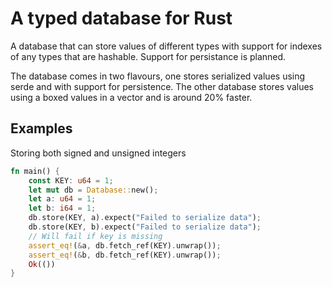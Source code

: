 # A typed database for Rust
A database that can store values of different types with support for indexes of any types that are hashable. Support for persistance is planned.

The database comes in two flavours, one stores serialized values using serde and with support for persistence. 
The other database stores values using a boxed values in a vector and is around 20% faster.

## Examples
Storing both signed and unsigned integers
```rust
fn main() {
    const KEY: u64 = 1;
    let mut db = Database::new();
    let a: u64 = 1;
    let b: i64 = 1;
    db.store(KEY, a).expect("Failed to serialize data");
    db.store(KEY, b).expect("Failed to serialize data");
    // Will fail if key is missing
    assert_eq!(&a, db.fetch_ref(KEY).unwrap());
    assert_eq!(&b, db.fetch_ref(KEY).unwrap());
    Ok(())
}
```